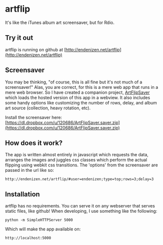 artflip
=======

It's like the iTunes album art screensaver, but for Rdio.

Try it out
----------

artflip is running on github at [http://endenizen.net/artflip](http://endenizen.net/artflip)

Screensaver
-----------

You may be thinking, "of course, this is all fine but it's not much of a screensaver!" Alas, you are correct, for this is a mere web app that runs in a mere web browser. So I have created a companion project, [ArtFlipSaver](https://github.com/endenizen/ArtFlipSaver) which loads the hosted version of this app in a webview. It also includes some handy options like customizing the number of rows, delay, and album art source (collection, heavy rotation, etc).

Install the screensaver here: [https://dl.dropbox.com/u/120686/ArtFlipSaver.saver.zip](https://dl.dropbox.com/u/120686/ArtFlipSaver.saver.zip)

How does it work?
-----------------

The app is written almost entirely in javascript which requests the data, arranges the images and juggles css classes which perform the actual flipping using webkit css transitions. The 'options' from the screensaver are passed in the url like so:

    http://endenizen.net/artflip/#user=endenizen;type=top;rows=3;delay=3

Installation
------------

artflip has no requirements. You can serve it on any webserver that serves static files, like github! When developing, I use something like the following:

    python -m SimpleHTTPServer 5000

Which will make the app available on:

    http://localhost:5000

